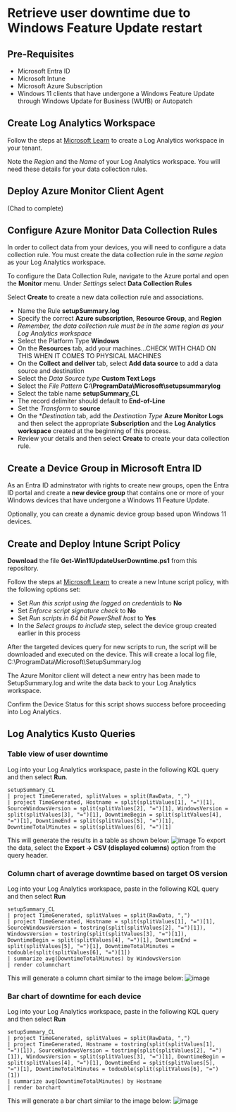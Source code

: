 # Retrieve user downtime due to Windows Feature Update restart

## Pre-Requisites

- Microsoft Entra ID
- Microsoft Intune
- Microsoft Azure Subscription 
- Windows 11 clients that have undergone a Windows Feature Update through Windows Update for Business (WUfB) or Autopatch

## Create Log Analytics Workspace
Follow the steps at [Microsoft Learn](https://learn.microsoft.com/en-us/azure/azure-monitor/logs/quick-create-workspace?tabs=azure-portal) to create a Log Analytics workspace in your tenant.

Note the *Region* and the *Name* of your Log Analytics workspace. You will need these details for your data collection rules.

## Deploy Azure Monitor Client Agent
(Chad to complete)

## Configure Azure Monitor Data Collection Rules

In order to collect data from your devices, you will need to configure a data collection rule. You must create the data collection rule in the *same region* as your Log Analytics workspace. 

To configure the Data Collection Rule, navigate to the Azure portal and open the **Monitor** menu. Under *Settings* select **Data Collection Rules** 

Select **Create** to create a new data collection rule and associations.

* Name the Rule **setupSummary.log**
* Specify the correct **Azure subscription**, **Resource Group**, and **Region**
*    *Remember, the data collection rule must be in the same region as your Log Analytics workspace*
* Select the Platform Type **Windows**
* On the **Resources** tab, add your machines...CHECK WITH CHAD ON THIS WHEN IT COMES TO PHYSICAL MACHINES
* On the **Collect and deliver** tab, select **Add data source** to add a data source and destination
* Select the *Data Source type* **Custom Text Logs**
* Select the *File Pattern* **C:\ProgramData\Microsoft\setupsummarylog**
* Select the table name **setupSummary_CL**
* The record delimiter should default to **End-of-Line**
* Set the *Transform* to **source**
* On the **Destination* tab, add the *Destination Type* **Azure Monitor Logs** and then select the appropriate **Subscription** and the **Log Analytics workspace** created at the beginning of this process.
* Review your details and then select **Create** to create your data collection rule.


## Create a Device Group in Microsoft Entra ID

As an Entra ID adminstrator with rights to create new groups, open the Entra ID portal and create a **new device group** that contains one or more of your Windows devices that have undergone a Windows 11 Feature Update. 

Optionally, you can create a dynamic device group based upon Windows 11 devices.

## Create and Deploy Intune Script Policy

**Download** the file **Get-Win11UpdateUserDowntime.ps1** from this repository.

Follow the steps at [Microsoft Learn](https://learn.microsoft.com/en-us/mem/intune/apps/intune-management-extension#create-a-script-policy-and-assign-it) to create a new Intune script policy, with the following options set:

- Set *Run this script using the logged on credentials* to **No**
- Set *Enforce script signature check* to **No**
- Set *Run scripts in 64 bit PowerShell host* to **Yes**
- In the *Select groups to include* step, select the device group created earlier in this process

After the targeted devices query for new scripts to run, the script will be downloaded and executed on the device. This will create a local log file, C:\ProgramData\Microsoft\SetupSummary.log

The Azure Monitor client will detect a new entry has been made to SetupSummary.log and write the data back to your Log Analytics workspace.

Confirm the Device Status for this script shows success before proceeding into Log Analytics.

## Log Analytics Kusto Queries

### Table view of user downtime

Log into your Log Analytics workspace, paste in the following KQL query and then select **Run**.

```
setupSummary_CL
| project TimeGenerated, splitValues = split(RawData, ",")
| project TimeGenerated, Hostname = split(splitValues[1], "=")[1], SourceWindowsVersion = split(splitValues[2], "=")[1], WindowsVersion = split(splitValues[3], "=")[1], DowntimeBegin = split(splitValues[4], "=")[1], DowntimeEnd = split(splitValues[5], "=")[1], DowntimeTotalMinutes = split(splitValues[6], "=")[1]
```
This will generate the results in a  table as shown below:
![image](https://github.com/MSFTeric/featureupdate-user-downtime-reporting/assets/44607393/2b83b3d5-2b21-4ef3-a288-0a06acdbafb3)
To export the data, select the **Export -> CSV (displayed columns)** option from the query header.

### Column chart of average downtime based on target OS version

Log into your Log Analytics workspace, paste in the following KQL query and then select **Run**

```
setupSummary_CL
| project TimeGenerated, splitValues = split(RawData, ",")
| project TimeGenerated, Hostname = split(splitValues[1], "=")[1], SourceWindowsVersion = tostring(split(splitValues[2], "=")[1]), WindowsVersion = tostring(split(splitValues[3], "=")[1]), DowntimeBegin = split(splitValues[4], "=")[1], DowntimeEnd = split(splitValues[5], "=")[1], DowntimeTotalMinutes = todouble(split(splitValues[6], "=")[1])
| summarize avg(DowntimeTotalMinutes) by WindowsVersion
| render columnchart
```
This will generate a column chart similar to the image below:
![image](https://github.com/MSFTeric/featureupdate-user-downtime-reporting/assets/44607393/24c90b83-bc4d-495b-b87b-4dfbb77d10a8)


### Bar chart of downtime for each device

Log into your Log Analytics workspace, paste in the following KQL query and then select **Run**

```
setupSummary_CL
| project TimeGenerated, splitValues = split(RawData, ",")
| project TimeGenerated, Hostname = tostring(split(splitValues[1], "=")[1]), SourceWindowsVersion = tostring(split(splitValues[2], "=")[1]), WindowsVersion = split(splitValues[3], "=")[1], DowntimeBegin = split(splitValues[4], "=")[1], DowntimeEnd = split(splitValues[5], "=")[1], DowntimeTotalMinutes = todouble(split(splitValues[6], "=")[1])
| summarize avg(DowntimeTotalMinutes) by Hostname
| render barchart
```
This will generate a bar chart similar to the image below:
![image](https://github.com/MSFTeric/featureupdate-user-downtime-reporting/assets/44607393/cdf44229-303d-43ca-9a82-3b9c0f6d74fe)

